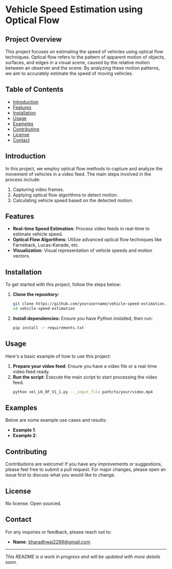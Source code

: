 # Vehicle Speed Estimation using Optical Flow

## Project Overview

This project focuses on estimating the speed of vehicles using optical flow techniques. Optical flow refers to the pattern of apparent motion of objects, surfaces, and edges in a visual scene, caused by the relative motion between an observer and the scene. By analyzing these motion patterns, we aim to accurately estimate the speed of moving vehicles.

## Table of Contents

- [Introduction](#introduction)
- [Features](#features)
- [Installation](#installation)
- [Usage](#usage)
- [Examples](#examples)
- [Contributing](#contributing)
- [License](#license)
- [Contact](#contact)

## Introduction

In this project, we employ optical flow methods to capture and analyze the movement of vehicles in a video feed. The main steps involved in the process include:
1. Capturing video frames.
2. Applying optical flow algorithms to detect motion.
3. Calculating vehicle speed based on the detected motion.

## Features

- **Real-time Speed Estimation**: Process video feeds in real-time to estimate vehicle speed.
- **Optical Flow Algorithms**: Utilize advanced optical flow techniques like Farneback, Lucas-Kanade, etc.
- **Visualization**: Visual representation of vehicle speeds and motion vectors.

## Installation

To get started with this project, follow the steps below:

1. **Clone the repository:**
    ```sh
    git clone https://github.com/yourusername/vehicle-speed-estimation.git
    cd vehicle-speed-estimation
    ```

2. **Install dependencies:**
    Ensure you have Python installed, then run:
    ```sh
    pip install -r requirements.txt
    ```

## Usage

Here's a basic example of how to use this project:

1. **Prepare your video feed**: Ensure you have a video file or a real-time video feed ready.
2. **Run the script**: Execute the main script to start processing the video feed.
    ```sh
    python vel_LK_OF_V1_1.py --_input_file path/to/your/video.mp4
    ```

## Examples

Below are some example use cases and results:

- **Example 1**: 
- **Example 2**:

## Contributing

Contributions are welcome! If you have any improvements or suggestions, please feel free to submit a pull request. For major changes, please open an issue first to discuss what you would like to change.

## License

No license. Open sourced.

## Contact

For any inquiries or feedback, please reach out to:

- **Name**: [bharadhwaj2299@gmail.com](mailto:bharadhwaj2299@gmail.com)

---

*This README is a work in progress and will be updated with more details soon.*

